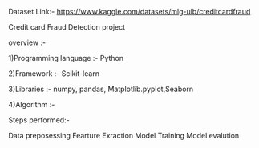 Dataset Link:-
https://www.kaggle.com/datasets/mlg-ulb/creditcardfraud

Credit card Fraud Detection project

overview :-

1)Programming language :- Python

2)Framework :- Scikit-learn

3)Libraries :- numpy, pandas, Matplotlib.pyplot,Seaborn

4)Algorithm :- 

Steps performed:-

Data preposessing
Fearture Exraction
Model Training
Model evalution


